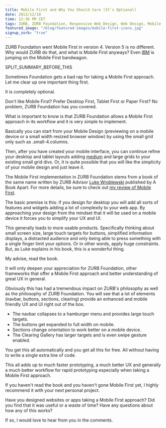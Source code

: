 ```yaml
---
title: Mobile First and Why You Should Care (It's Optional)
date: 2013/12/10
time: 12:36 PM CET
tags: ZURB, ZURB Foundation, Responsive Web Design, Web Design, Mobile
featured_image: "/blog/featured-images/mobile-first-icons.jpg"
signup_zurb: "true"
---
```


ZURB Foundation went Mobile First in version 4. Version 5 is no different. Why would ZURB do that, and what is Mobile First anyways? Even [IBM](http://www.ibm.com/mobilefirst) is jumping on the Mobile First bandwagon.

SPLIT\_SUMMARY\_BEFORE\_THIS

Sometimes Foundation gets a bad rap for taking a Mobile First approach. Let me clear up one important thing first.

It is completely optional.

Don't like Mobile First? Prefer Desktop First, Tablet First or Paper First? No problem, ZURB Foundation has you covered.

What is important to know is that ZURB Foundation allows a Mobile First approach in its workflow and it is very simple to implement.

Basically you can start from your Mobile Design (previewing on a mobile device or a small width resized browser window) by using the small grid only such as <span class="inline-code">.small-4.columns</span>.

Then, after you have created your mobile interface, you can continue refine your desktop and tablet layouts adding [medium](zurb-foundation-5-medium-grid) and large grids to your existing small grid divs. Or, it is quite possible that you will like the simplicity of your mobile design and just leave it.

The Mobile First implementation in ZURB Foundation stems from a book of the same name written by ZURB Advisor [Luke Wroblewski](http://www.lukew.com/about/) published by A Book Apart. For more details, be sure to check out [my review of Mobile First](mobile-first-by-luke-wroblewski/).

The basic premise is this: if you design for desktop you will add all sorts of features and widgets adding a lot of complexity to your web app. By approaching your design from the mindset that it will be used on a mobile device it forces you to simplify your UX and UI.

This generally leads to more usable products. Specifically thinking about small screen size, large touch targets for buttons, simplified information displays, a distracted audience and only being able to press something with a single finger limit your options. Or in other words, apply huge constraints. But, as Luke explains in his book, this is a wonderful thing.

My advise, read the book.

It will only deepen your appreciation for ZURB Foundation, other frameworks that offer a Mobile First approach and better understanding of great UX in general.

Obviously this has had a tremendous impact on ZURB's philosophy as well as the philosophy of ZURB Foundation. You will see that a lot of elements (navbar, buttons, sections, clearing) provide an enhanced and mobile friendly UX and UI right out of the box.

* The navbar collapses to a hamburger menu and provides large touch targets.
* The buttons get expanded to full width on mobile.
* Sections change orientation to work better on a mobile device.
* The Clearing Gallery has larger targets and is even swipe gesture enabled.

You get this all automatically and you get all this for free. All without having to write a single extra line of code.

This all adds up to much faster prototyping, a much better UX and generally a much better workflow for rapid prototyping especially when taking a Mobile First approach.

If you haven't read the book and you haven't gone Mobile First yet, I highly recommend it with your next personal project.

Have you designed websites or apps taking a Mobile First approach? Did you find that it was useful or a waste of time? Have any questions about how any of this works?

If so, I would love to hear from you in the comments.

